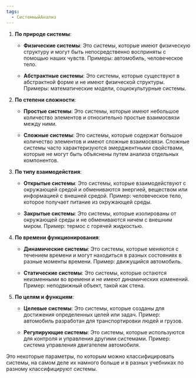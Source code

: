 ```yaml
---
tags:
  - СистемныйАнализ
---
```

1. **По природе системы**:
    
    - **Физические системы**: Это системы, которые имеют физическую структуру и могут быть непосредственно восприняты с помощью наших чувств. Примеры: автомобиль, человеческое тело.
        
    - **Абстрактные системы**: Это системы, которые существуют в абстрактной форме и не имеют физической структуры. Примеры: математические модели, социокультурные системы.
        
2. **По степени сложности**:
    
    - **Простые системы**: Это системы, которые имеют небольшое количество элементов и относительно простые взаимосвязи между ними.
        
    - **Сложные системы**: Это системы, которые содержат большое количество элементов и имеют сложные взаимосвязи. Сложные системы часто характеризуются эмерджентными свойствами, которые не могут быть объяснены путем анализа отдельных компонентов.
        
3. **По типу взаимодействия**:
    
    - **Открытые системы**: Это системы, которые взаимодействуют с окружающей средой и обмениваются энергией, веществом или информацией с внешней средой. Пример: человеческое тело, которое получает питание из окружающей среды.
        
    - **Закрытые системы**: Это системы, которые изолированы от окружающей среды и не обмениваются ничем с внешним миром. Пример: термос с горячей жидкостью.
        
4. **По времени функционирования**:
    
    - **Динамические системы**: Это системы, которые меняются с течением времени и могут находиться в разных состояниях в разные моменты времени. Пример: движущийся автомобиль.
        
    - **Статические системы**: Это системы, которые остаются неизменными во времени и не имеют динамических изменений. Пример: неподвижный объект, такой как стена.
        
5. **По целям и функциям**:
    
    - **Целевые системы**: Это системы, которые созданы для достижения определенных целей или задач. Пример: автомобиль разработан для транспортировки людей и грузов.
        
    - **Регулирующие системы**: Это системы, которые используются для контроля и управления другими системами. Пример: система управления двигателем автомобиля.

Это некоторые параметры, по которым можно классифицировать системы, на самом деле их намного больше и в разных учебниках по разному классифицируют системы.